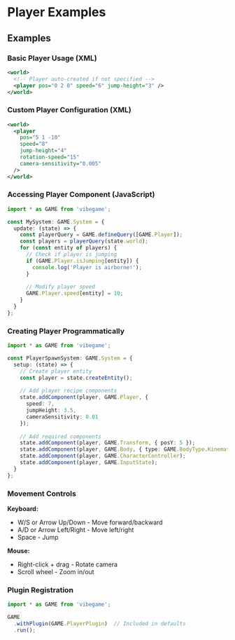 # Player Examples

## Examples

### Basic Player Usage (XML)

```xml
<world>
  <!-- Player auto-created if not specified -->
  <player pos="0 2 0" speed="6" jump-height="3" />
</world>
```

### Custom Player Configuration (XML)

```xml
<world>
  <player 
    pos="5 1 -10"
    speed="8"
    jump-height="4"
    rotation-speed="15"
    camera-sensitivity="0.005"
  />
</world>
```

### Accessing Player Component (JavaScript)

```typescript
import * as GAME from 'vibegame';

const MySystem: GAME.System = {
  update: (state) => {
    const playerQuery = GAME.defineQuery([GAME.Player]);
    const players = playerQuery(state.world);
    for (const entity of players) {
      // Check if player is jumping
      if (GAME.Player.isJumping[entity]) {
        console.log('Player is airborne!');
      }
      
      // Modify player speed
      GAME.Player.speed[entity] = 10;
    }
  }
};
```

### Creating Player Programmatically

```typescript
import * as GAME from 'vibegame';

const PlayerSpawnSystem: GAME.System = {
  setup: (state) => {
    // Create player entity
    const player = state.createEntity();
    
    // Add player recipe components
    state.addComponent(player, GAME.Player, {
      speed: 7,
      jumpHeight: 3.5,
      cameraSensitivity: 0.01
    });
    
    // Add required components
    state.addComponent(player, GAME.Transform, { posY: 5 });
    state.addComponent(player, GAME.Body, { type: GAME.BodyType.KinematicPositionBased });
    state.addComponent(player, GAME.CharacterController);
    state.addComponent(player, GAME.InputState);
  }
};
```

### Movement Controls

**Keyboard:**
- W/S or Arrow Up/Down - Move forward/backward
- A/D or Arrow Left/Right - Move left/right 
- Space - Jump

**Mouse:**
- Right-click + drag - Rotate camera
- Scroll wheel - Zoom in/out

### Plugin Registration

```typescript
import * as GAME from 'vibegame';

GAME
  .withPlugin(GAME.PlayerPlugin)  // Included in defaults
  .run();
```